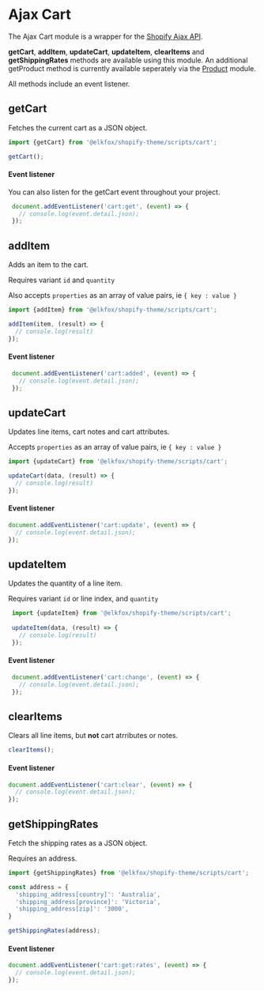 # Ajax Cart

The Ajax Cart module is a wrapper for the [Shopify Ajax API](https://help.shopify.com/en/themes/development/getting-started/using-ajax-api?ref=elkfox).

**getCart**, **addItem**, **updateCart**, **updateItem**, **clearItems** and **getShippingRates** methods are available using this module. An additional getProduct method is currently available seperately via the [Product](product.md) module.

All methods include an event listener.

## getCart

Fetches the current cart as a JSON object.

```javascript
import {getCart} from '@elkfox/shopify-theme/scripts/cart';

getCart();
```

#### Event listener

You can also listen for the getCart event throughout your project.

```javascript
 document.addEventListener('cart:get', (event) => {
   // console.log(event.detail.json);
 });
```

## addItem

Adds an item to the cart.

Requires variant `id` and `quantity`

Also accepts `properties` as an array of value pairs, ie `{ key : value }`

```javascript
import {addItem} from '@elkfox/shopify-theme/scripts/cart';

addItem(item, (result) => {
  // console.log(result)
});
```

#### Event listener

```javascript
 document.addEventListener('cart:added', (event) => {
   // console.log(event.detail.json);
 });
```

## updateCart

Updates line items, cart notes and cart attributes.

Accepts `properties` as an array of value pairs, ie `{ key : value }`

```javascript
import {updateCart} from '@elkfox/shopify-theme/scripts/cart';

updateCart(data, (result) => {
  // console.log(result)
});
```

#### Event listener

```javascript
document.addEventListener('cart:update', (event) => {
  // console.log(event.detail.json);
});
```

## updateItem

Updates the quantity of a line item.

Requires variant `id` or line index, and `quantity`

```javascript
 import {updateItem} from '@elkfox/shopify-theme/scripts/cart';
 
 updateItem(data, (result) => {
   // console.log(result)
 });
```

#### Event listener

```javascript
 document.addEventListener('cart:change', (event) => {
   // console.log(event.detail.json);
 });
```

## clearItems

Clears all line items, but **not** cart atrributes or notes.

```javascript
clearItems();
```

#### Event listener

```javascript
document.addEventListener('cart:clear', (event) => {
  // console.log(event.detail.json);
});
```

## getShippingRates

Fetch the shipping rates as a JSON object.

Requires an address.

```javascript
import {getShippingRates} from '@elkfox/shopify-theme/scripts/cart';

const address = {
  'shipping_address[country]': 'Australia',
  'shipping_address[province]': 'Victoria',
  'shipping_address[zip]': '3000',
}

getShippingRates(address);
```

#### Event listener

```javascript
document.addEventListener('cart:get:rates', (event) => {
  // console.log(event.detail.json);
});
```

